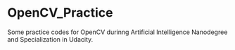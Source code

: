 # OpenCV_Practice
Some practice codes for OpenCV durinng Artificial Intelligence Nanodegree and Specialization in Udacity. 
